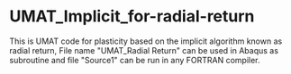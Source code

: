 # UMAT_Implicit_for-radial-return
 This is UMAT code for plasticity based on the implicit algorithm known as radial return, File name "UMAT_Radial Return" can be used in Abaqus as subroutine and file "Source1" can be run in any FORTRAN compiler.
